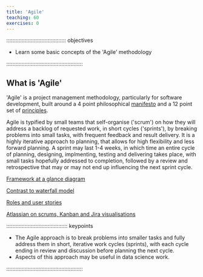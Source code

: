 ```yaml
---
title: 'Agile'
teaching: 60
exercises: 0
---
```


::::::::::::::::::::::::::::::::::::::: objectives

- Learn some basic concepts of the 'Agile' methodology

::::::::::::::::::::::::::::::::::::::::::::::::::

## What is 'Agile'

'Agile' is a project management methodology, particularly for software development,
built around a 4 point philosophical [manifesto](https://agilemanifesto.org/) 
and a 12 point set of [principles](https://agilemanifesto.org/principles.html).

Agile is typified by small teams that self-organise ('scrum') on how they will 
address a backlog of requested work, in short cycles ('sprints'), by breaking 
problems into small tasks, with frequent feedback and result delivery. It is a
highly iterative approach to planning, that allows for high flexibility and less 
forward planning. A sprint may last 1-4 weeks, in which time an entire cycle of 
planning, designing, implmenting, testing and delivering takes place, with small
tasks hopefully addressed to completion, followed by a review and retrospective 
that may or may not end up influencing the next sprint cycle.

[Framework at a glance diagram](https://www.planview.com/resources/guide/agile-methodologies-a-beginners-guide/basics-benefits-agile-method/)

[Contrast to waterfall model](https://www.guru99.com/agile-methodology-in-software-testing.html)

[Roles and user stories](https://www.tutorialspoint.com/agile/agile_primer.htm)

[Atlassian on scrums, Kanban and Jira visualisations](https://www.atlassian.com/agile/project-management)


:::::::::::::::::::::::::::::::::::::::: keypoints

- The Agile approach is to break problems into smaller tasks and fully address them
in short, iterative work cycles (sprints), with each cycle ending in review and discussion
before planning the next cycle.
- Aspects of this approach may be useful in data science work. 

::::::::::::::::::::::::::::::::::::::::::::::::::


